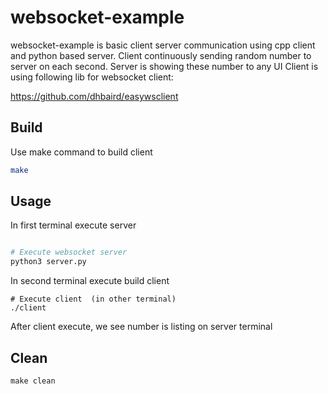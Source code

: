 # websocket-example

websocket-example is basic client server communication using cpp client and python based server. Client continuously sending random number to server on each second. Server is showing these number to any UI 
Client is using following lib for websocket client:

https://github.com/dhbaird/easywsclient

## Build

Use make command to build client

```bash
make
```

## Usage
In first terminal execute server

```python

# Execute websocket server
python3 server.py
```

In second terminal execute build client
```
# Execute client  (in other terminal)
./client

```

After client execute, we see number is listing on server terminal

## Clean
```
make clean
```
